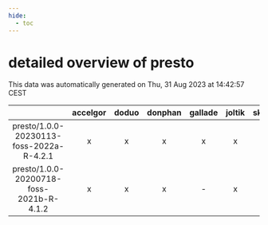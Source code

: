 ```yaml
---
hide:
  - toc
---
```


detailed overview of presto
===========================


This data was automatically generated on Thu, 31 Aug 2023 at 14:42:57 CEST  

| |accelgor|doduo|donphan|gallade|joltik|skitty|swalot|victini|
| :---: | :---: | :---: | :---: | :---: | :---: | :---: | :---: | :---: |
|presto/1.0.0-20230113-foss-2022a-R-4.2.1|x|x|x|x|x|x|x|x|
|presto/1.0.0-20200718-foss-2021b-R-4.1.2|x|x|x|-|x|x|x|x|
